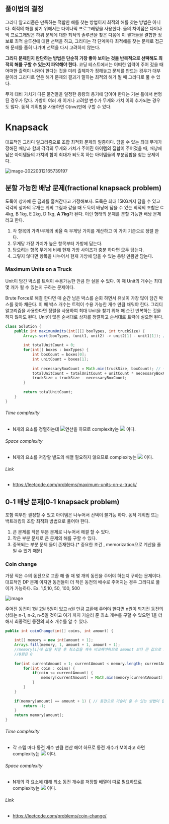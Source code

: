 ## 풀이법의 결정

그리디 알고리즘은 만족하는 적합한 해를 찾는 방법이지 최적의 해를 찾는 방법은 아니다. 최적의 해를 찾기 위해서는 다이나믹 프로그래밍을 사용한다. 둘의 차이점은 다이나믹 프로그래밍은 하위 문제에 대한 최적의 솔루션을 찾은 다음에 이 결과들을 결합한 정보로 최적 솔루션에 대한 선택을 하고, 그리디는 각 단계마다 최적해를 찾는 문제로 접근해 문제를 좁혀 나가며 선택을 다시 고려하지 않는다.

 **그리디 문제인지 판단하는 방법은 단순히 가장 좋아 보이는 것을 반복적으로 선택해도 최적의 해를 구할 수 있는지 파악해야 한다.** 코딩 테스트에서는 어떠한 입력이 주어 젔을 때 어떠한 출력이 나와야 한다는 것을 미리 출제자가 정해놓고 문제를 만드는 경우가 대부분이라 그리디로 얻은 해가 문제의 결과가 말하는 최적의 해가 될 때 그리디로 풀 수 있다.

무게 대비 가치가 다른 물건들을 일정한 용량의 용기에 담아야 한다는 기본 틀에서 변형된 경우가 많다. 가방이 여러 개 이거나 고려할 변수가 무게와 가치 이외 추가되는 경우도 많다. 동적 계획법을 사용하면 O(nw)만에 구할 수 있다.



# Knapsack

대표적인 그리디 알고리즘으로 조합 최적화 문제의 일종이다. 담을 수 있는 최대 무게가 정해진 배낭과 함께 각각의 무게와 가치가 주어진 아이템의 집합이 주어젔을 때, 배낭에 담은 아이템들의 가치의 합이 최대가 되도록 하는 아이템들의 부분집합을 찾는 문제이다.

![image-20220312165739197](https://user-images.githubusercontent.com/37570093/159168899-4f192e4f-d4e7-4976-9ead-01c37623e39e.png)

## 분할 가능한 배낭 문제(fractional knapsack problem)

도둑이 상자에 든 금괴를 훔쳐간다고 가정해보자. 도둑은 최대 15KG까지 담을 수 있고 각각의 상자의 무개는 위의 그림과 같을 때 도둑이 배낭에 담을 수 있는 최적의 조합은  C 4kg, B 1kg, E 2kg, D 1kg, **A 7kg**가 된다.  이런 형태의 문제를 분할 가능한 배낭 문제라고 한다. 

1. 각 항목의 가격/무게의 비율 즉 무게당 가치를 계산하고 이 가치 기준으로 정렬 한다.
2. 무게당 가장 가치가 높은 항목부터 가방에 담는다.
3. 담으려는 항목 무게에 비해 현재 가방 사이즈가 충분 하다면 모두 담는다.
4. 그렇지 않다면 항목을 나누어서 현재 가방에 담을 수 있는 용량 만큼만 담는다.



### Maximum Units on a Truck

Unit이 담긴 박스를 트럭이 수용가능한 만큼 만 실을 수 있다. 이 때 Unit의 개수는 최대 몇 개가 될 수 있는지 구하는 문제이다. 

Brute Force로 해결 한다면 매 순간 남은 박스를 순회 하면서 유닛이 가장 많이 담긴 박스를 찾아 채운다. 이 때 박스 개수는 트럭이 수용 가능한 개수 만큼 채워야 한다. 그리디 알고리즘을 사용한다면 정렬을 사용하여 최대 Unit을 찾기 위해 매 순간 반복하는 것을 하지 않아도 된다. Unit이 많은 순서대로 상자를 정렬하고 순서대로 트럭에 실으면 된다.

```java
class Solution {
    public int maximumUnits(int[][] boxTypes, int truckSize) {
        Arrays.sort(boxTypes, (unit1, unit2) -> unit2[1] - unit1[1]); // Unit이 많은 순서대로 정렬한다.
        
        int totalUnitCount = 0;
        for(int[] boxes : boxTypes) {
            int boxCount = boxes[0];
            int unitCount = boxes[1];
            
            int necessaryBoxCount = Math.min(truckSize, boxCount); // 박스가 더 많으면 트럭 개수만큼만 싣게 해주는 효과
            totalUnitCount = totalUnitCount + unitCount * necessaryBoxCount;
            truckSize = truckSize - necessaryBoxCount;
        }
        
        return totalUnitCount;      
    }
}
```

###### Time complexity

* N개의 요소를 정렬하는데 <img src="https://render.githubusercontent.com/render/math?math=O(nlogn)">연산을 하므로 complexity는 <img src="https://render.githubusercontent.com/render/math?math=O(nlogn)"> 이다.

###### Space complexity

* N개의 요소를 저장할 별도의 배열 필요하지 않으므로  complexity는 <img src="https://render.githubusercontent.com/render/math?math=O(1)"> 이다.

###### Link

* https://leetcode.com/problems/maximum-units-on-a-truck/





## 0-1 배낭 문제(0-1 knapsack problem)

포함 여부만 결정할 수 있고 아이템은 나누어서 선택이 불가능 하다. 동적 계획법 또는 백트래킹의 조합 최적화 방법으로 풀어야 한다.

1. 큰 문제를 작은 부분 문제로 나누어서 해결 할 수  있다.
2. 작은 부분 문제로 큰 문제의 해를 구할 수 있다.
3. 중복되는 부분 문제 들이 존재한다.(* 중요한 조건 , memorization으로 계산을 줄일 수 있기 때문)





### Coin change

가장 적은 수의 동전으로 교환 해 줄 때 몇 개의 동전을 주어야 하는지 구하는 문제이다. 대표적인 DP 문제 이지만 동전들이 더 작은 동전의 배수로 주어지는 경우 그리디로 풀이가 가능하다. Ex. 1,5,10, 50, 100, 500



![image](https://user-images.githubusercontent.com/37570093/162606769-0dbe6fe2-7547-4271-8f8d-1805f7e8c3f2.png)



주어진 동전이 1원 2원 5원이 있고 n원 만큼 교환해 주어야 한다면 n원이 되기전 동전의 상태는 n-1, n-2, n-5일 것이고 여기 까지 거슬러 준 최소 개수를 구할 수 있으면 1을 더해서 최종적인 동전의 최소 개수를 알 수 있다.

```java
public int coinChange(int[] coins, int amount) {

    int[] memory = new int[amount + 1];
    Arrays.fill(memory, 1, amount + 1, amount + 1); 
    //memory[i]에 값을 저장 후 최소값을 계속 비교해야하므로 amount 보다 큰 값으로 초기화
  	//0원은 0
      
    for(int currentAmount = 1; currentAmount < memory.length; currentAmount++) {
        for(int coin : coins) {
            if(coin <= currentAmount) {
                memory[currentAmount] = Math.min(memory[currentAmount], memory[currentAmount - coin] + 1);
            }
        }
    }
  
    if(memory[amount] == amount + 1) { // 동전으로 거슬러 줄 수 있는 방법이 없었기 때문에 값이 초기값이 변하지 않음
        return -1;
    }
    return memory[amount];
}    
```

###### Time complexity

* 각 스텝 마다 동전 개수 만큼 연산 해야 하므로 동전 개수가 M이라고 하면  complexity는 <img src="https://render.githubusercontent.com/render/math?math=O(N*M)"> 이다.

###### Space complexity

* N개의 각 요소에 대해 최소 동전 개수를 저장할 배열이 따로 필요하므로  complexity는 <img src="https://render.githubusercontent.com/render/math?math=O(N)"> 이다.

###### Link

* https://leetcode.com/problems/coin-change/
